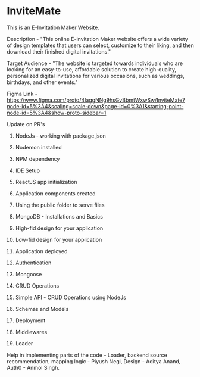 # InviteMate

This is an E-Invitation Maker Website.

Description - "This online E-invitation Maker website offers a wide variety of design templates that users can select, customize to their liking, and then download their finished digital invitations."

Target Audience - "The website is targeted towards individuals who are looking for an easy-to-use, affordable solution to create high-quality, personalized digital invitations for various occasions, such as weddings, birthdays, and other events." 


Figma Link - https://www.figma.com/proto/4IaggNNg9hsGvBbmtWxwSw/InviteMate?node-id=5%3A4&scaling=scale-down&page-id=0%3A1&starting-point-node-id=5%3A4&show-proto-sidebar=1

Update on PR's

1. NodeJs - working with package.json

2. Nodemon installed

3. NPM dependency

4. IDE Setup

5. ReactJS app initialization

6. Application components created

7. Using the public folder to serve files

8. MongoDB - Installations and Basics

9. High-fid design for your application

10. Low-fid design for your application

11. Application deployed

12. Authentication

13. Mongoose 

14. CRUD Operations

15. Simple API - CRUD Operations using NodeJs

16. Schemas and Models

17. Deployment

18. Middlewares

19. Loader

Help in implementing parts of the code  -
Loader, backend source recommendation, mapping logic - Piyush Negi,
Design - Aditya Anand,
Auth0 - Anmol Singh.






